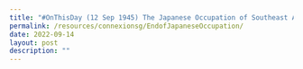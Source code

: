 ```yaml
---
title: "#OnThisDay (12 Sep 1945) The Japanese Occupation of Southeast Asia endedl"
permalink: /resources/connexionsg/EndofJapaneseOccupation/
date: 2022-09-14
layout: post
description: ""
---
```

